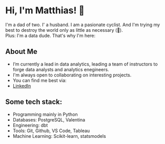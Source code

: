 # Hi, I'm Matthias! 👋

I'm a dad of two. I' a husband. I am a pasionate cyclist. And I'm trying my best to destroy the world only as little as necessary (🌱).  
Plus: I'm a data dude. That's why I'm here:  

## About Me

- I’m currently a lead in data analytics, leading a team of instructors to forge data analysts and analytics enegineers.  
- I'm always open to collaborating on interesting projects.
- You can find me best via:
- [LinkedIn](https://www.linkedin.com/in/mmotl/)


## Some tech stack:

- Programming mainly in Python
- Databases: PostgreSQL, Valentina
- Engineering: dbt
- Tools: Git, Github, VS Code, Tableau
- Machine Learning: Scikit-learn, statsmodels

<!--

![mmotl's GitHub stats](https://github-readme-stats.vercel.app/api?username=mmotl&show_icons=true&theme=radical)


## 🛠️ Technologies & Tools

- Programming Languages: Python, JavaScript, Java, C++
- Web Development: HTML, CSS, React, Node.js
- Databases: MySQL, MongoDB
- Tools: Git, Docker, Kubernetes, VS Code


## 📂 Projects

Here are some of my notable projects:

- [Project 1](https://github.com/mmotl/project1): Brief description of Project 1
- [Project 2](https://github.com/mmotl/project2): Brief description of Project 2
- [Project 3](https://github.com/mmotl/project3): Brief description of Project 3

---

Thanks for visiting my profile! Feel free to check out my repositories and get in touch if you'd like to collaborate.



<!--
**mmotl/mmotl** is a ✨ _special_ ✨ repository because its `README.md` (this file) appears on your GitHub profile.

Here are some ideas to get you started:

- 🔭 I’m currently working on ...
- 🌱 I’m currently learning ...
- 👯 I’m looking to collaborate on ...
- 🤔 I’m looking for help with ...
- 💬 Ask me about ...
- 📫 How to reach me: ...
- 😄 Pronouns: ...
- ⚡ Fun fact: ...
-->
